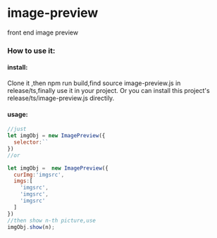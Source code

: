 # image-preview
front end image preview
### How to use it:
#### install:
Clone it ,then npm run build,find source image-preview.js in release/ts,finally use it in your project.
Or you can install this project's release/ts/image-preview.js directily.
#### usage:
``` javascript
//just
let imgObj = new ImagePreview({
  selector:``
})
//or

let imgObj =  new ImagePreview({
  curImg:'imgsrc',
  imgs:[
    'imgsrc',
    'imgsrc',
    'imgsrc'
  ]
})
//then show n-th picture,use
imgObj.show(n);

```

